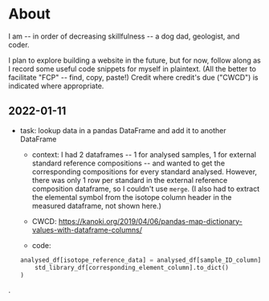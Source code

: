 # About
I am -- in order of decreasing skillfulness -- a dog dad, geologist, and coder.


I plan to explore building a website in the future, but for now, follow along as I record some useful code snippets for myself in plaintext. (All the better to facilitate "FCP" -- find, copy, paste!) Credit where credit's due ("CWCD") is indicated where appropriate.


## 2022-01-11

- task: lookup data in a pandas DataFrame and add it to another DataFrame

    - context: I had 2 dataframes -- 1 for analysed samples, 1 for external standard reference compositions -- and wanted to get the corresponding compositions for every standard analysed. However, there was only 1 row per standard in the external reference composition dataframe, so I couldn't use `merge`. (I also had to extract the elemental symbol from the isotope column header in the measured dataframe, not shown here.)

    - CWCD: https://kanoki.org/2019/04/06/pandas-map-dictionary-values-with-dataframe-columns/

    - code:
    ```python
    analysed_df[isotope_reference_data] = analysed_df[sample_ID_column].map(
        std_library_df[corresponding_element_column].to_dict()
    )
    ```

.
